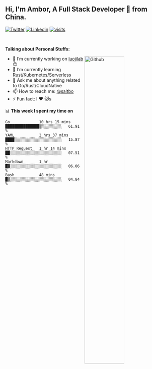 ## Hi, I'm Ambor, A Full Stack Developer 🚀 from China.

[![Twitter](https://img.shields.io/badge/-saltbo-1ca0f1?style=flat&logo=twitter&logoColor=white)](https://twitter.com/rdsaltbo)
[![Linkedin](https://img.shields.io/badge/-saltbo-blue?style=flat&logo=Linkedin&logoColor=white)](https://www.linkedin.com/in/saltbo/)
[![visits](https://visitor.vercel.app/page/saltbo?color=light-green)](https://github.com/saltbo/)

&nbsp;  

**Talking about Personal Stuffs:**
<!-- Any image aligned to the right. Beware the width  -->
<img width="50%" align="right" alt="Github" src="https://raw.githubusercontent.com/saltbo/saltbo/master/images/git-header.svg" />

- 🔭 I’m currently working on [luojilab](https://github.com/luojilab) :wink:
- 🌱 I’m currently learning Rust/Kubernetes/Serverless
- 💬 Ask me about anything related to Go/Rust/CloudNative
- 📫 How to reach me: [@saltbo](https://twitter.com/rdsaltbo)
- ⚡ Fun fact: I :heart: :cat:s


📊 **This week I spent my time on**
<!--START_SECTION:waka-->
```text
Go             10 hrs 15 mins  ███████████████▒░░░░░░░░░   61.91 % 
YAML           2 hrs 37 mins   ████░░░░░░░░░░░░░░░░░░░░░   15.87 % 
HTTP Request   1 hr 14 mins    ██░░░░░░░░░░░░░░░░░░░░░░░   07.51 % 
Markdown       1 hr            █▓░░░░░░░░░░░░░░░░░░░░░░░   06.06 % 
Bash           48 mins         █▒░░░░░░░░░░░░░░░░░░░░░░░   04.84 % 
```
<!--END_SECTION:waka-->
